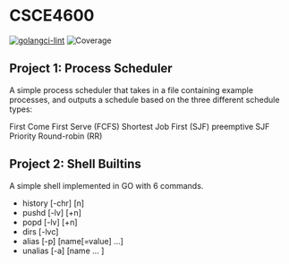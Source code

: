 # CSCE4600
[![golangci-lint](https://github.com/jh125486/CSCE4600/actions/workflows/golangci-lint.yml/badge.svg?branch=main)](https://github.com/jh125486/CSCE4600/actions/workflows/golangci-lint.yml)
![Coverage](https://img.shields.io/badge/Coverage-11.8%25-yellow)

## Project 1: Process Scheduler
A simple process scheduler that takes in a file containing example processes, and outputs a schedule based on the three different schedule types:

First Come First Serve (FCFS)
Shortest Job First (SJF) preemptive
SJF Priority
Round-robin (RR)

## Project 2: Shell Builtins
A simple shell implemented in GO with 6 commands.

- history [-chr] [n]
- pushd [-lv] [+n]
- popd [-lv] [+n]
- dirs [-lvc]
- alias [-p] [name[=value] …]
- unalias [-a] [name … ]